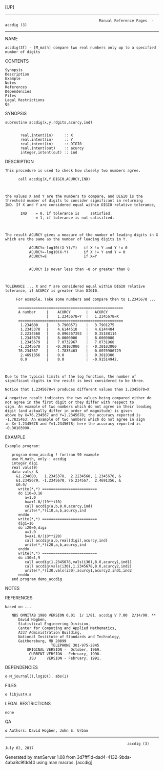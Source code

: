 [UP]

-----------------------------------------------------------------------------------------------------------------------------------
                                               Manual Reference Pages  - accdig (3)
-----------------------------------------------------------------------------------------------------------------------------------
                                                                 
NAME

    accdig(3f) - [M_math] compare two real numbers only up to a specified number of digits

CONTENTS

    Synopsis
    Description
    Example
    Notes
    References
    Dependencies
    Files
    Legal Restrictions
    Qa

SYNOPSIS

    subroutine accdig(x,y,rdgits,acurcy,ind)


           real,intent(in)     :: X
           real,intent(in)     :: Y
           real,intent(in)     :: DIGI0
           real,intent(out)    :: acurcy
           integer,intent(out) :: ind



DESCRIPTION

    This procedure is used to check how closely two numbers agree.

          call accdig(X,Y,DIGI0,ACURCY,IND)



    the values X and Y are the numbers to compare, and DIGI0 is the threshold number of digits to consider significant in returning
    IND. If X and Y are considered equal within DIGI0 relative tolerance,

           IND    = 0, if tolerance is     satisfied.
                  = 1, if tolerance is not satisified.



    The result ACURCY gives a measure of the number of leading digits in X which are the same as the number of leading digits in Y.

               ACURCY=-log10((X-Y)/Y)   if X != Y and Y != 0
               ACURCY=-log10(X-Y)       if X != Y and Y = 0
               ACURCY=8                 if X=Y


               ACURCY is never less than -8 or greater than 8



    TOLERANCE ... X and Y are considered equal within DIGI0 relative tolerance, if ACURCY is greater than DIGI0.

         For example, Take some numbers and compare then to 1.2345678 ...

          ================================================
          A number     |    ACURCY       |   ACURCY
                       |    1.2345678=Y  |   1.2345678=X
          ================================================
           1.234680    |    3.7900571    |   3.7901275
           1.2345378   |    4.6144510    |   4.6144404
           2.2234568   |    0.096367393  |   0.35188114
           1.2345678   |    8.0000000    |   8.0000000
           1.2345679   |    7.0732967    |   7.0731968
          -1.2345678   |   -0.30103000   |  -0.30103000
          76.234567    |   -1.7835463    |   0.0070906729
           2.4691356   |    0.0          |   0.3010300
           0.0         |    0.0          |  -0.91514942.



    Due to the typical limits of the log function, the number of significant digits in the result is best considered to be three.

    Notice that 1.2345678=Y produces different values than 1.2345678=X

    A negative result indicates the two values being compared either do not agree in the first digit or they differ with respect to
    sign. An example of two numbers which do not agree in their leading digit (and actually differ in order of magnitude) is given
    above by X=76.234567 and Y=1.2345678; the accuracy reported is -1.7835463. An example of two numbers which do not agree in sign
    in X=-1.2345678 and Y=1.2345678; here the accuracy reported is -0.30103000.

EXAMPLE

    Example program:

       program demo_accdig ! fortran 90 example
       use M_math, only : accdig
       integer digi
       real vals(9)
       data vals/ &
         &1.234680,   1.2345378,  2.2234568, 1.2345678, &
         &1.2345679, -1.2345678, 76.234567,  2.4691356, &
         &0.0/
          write(*,*) ========================= 
          do i10=0,16
             a=1.0
             b=a+1.0/(10**i10)
             call accdig(a,b,8.0,acurcy,ind)
             write(*,*)i10,a,b,acurcy,ind
          enddo
          write(*,*) ========================= 
          digi=16
          do i20=0,digi
             a=1.0
             b=a+1.0/(10**i20)
             call accdig(a,b,real(digi),acurcy,ind)
             write(*,*)i20,a,b,acurcy,ind
          enddo
          write(*,*) ========================= 
          do i30=1,9
             call accdig(1.2345678,vals(i30),8.0,acurcy1,ind1)
             call accdig(vals(i30),1.2345678,8.0,acurcy2,ind2)
             write(*,*)i30,vals(i30),acurcy1,acurcy2,ind1,ind2
          enddo
       end program demo_accdig



NOTES

REFERENCES

    based on ...

       NBS OMNITAB 1980 VERSION 6.01  1/ 1/81. accdig V 7.00  2/14/90. **
          David Hogben,
          Statistical Engineering Division,
          Center for Computing and Applied Mathematics,
          A337 Administration Building,
          National Institute of Standards and Technology,
          Gaithersburg, MD 20899
                         TELEPHONE 301-975-2845
              ORIGINAL VERSION -  October, 1969.
               CURRENT VERSION - February, 1990.
               JSU     VERSION - February, 1991.



DEPENDENCIES

    o M_journal(),log10(), abs(1)

FILES

    o libjust4.a

LEGAL RESTRICTIONS

    none

QA

    o Authors: David Hogben, John S. Urban

-----------------------------------------------------------------------------------------------------------------------------------

                                                            accdig (3)                                                July 02, 2017

Generated by manServer 1.08 from 3d7fff1d-dad4-4132-9bda-4aba8c9fdd40 using man macros.
                                                             [accdig]
